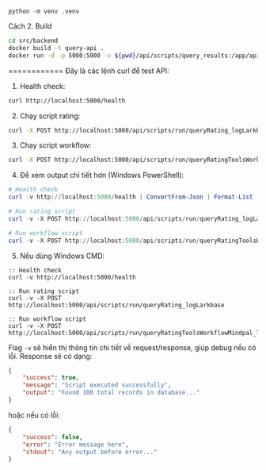 `python -m venv .venv`

Cách 2. Build 
```bash
cd src/backend
docker build -t query-api .
docker run -d -p 5000:5000 -v ${pwd}/api/scripts/query_results:/app/api/scripts/query_results query-api
```


============
Đây là các lệnh curl để test API:

1. Health check:
````bash
curl http://localhost:5000/health
````

2. Chạy script rating:
````bash
curl -X POST http://localhost:5000/api/scripts/run/queryRating_logLarkbase
````

3. Chạy script workflow:
````bash
curl -X POST http://localhost:5000/api/scripts/run/queryRatingToolsWorkflowMindpal_logLarkbase
````

4. Để xem output chi tiết hơn (Windows PowerShell):
````powershell
# Health check
curl -v http://localhost:5000/health | ConvertFrom-Json | Format-List

# Run rating script
curl -v -X POST http://localhost:5000/api/scripts/run/queryRating_logLarkbase | ConvertFrom-Json | Format-List

# Run workflow script
curl -v -X POST http://localhost:5000/api/scripts/run/queryRatingToolsWorkflowMindpal_logLarkbase | ConvertFrom-Json | Format-List
````

5. Nếu dùng Windows CMD:
````batch
:: Health check
curl -v http://localhost:5000/health

:: Run rating script
curl -v -X POST http://localhost:5000/api/scripts/run/queryRating_logLarkbase

:: Run workflow script
curl -v -X POST http://localhost:5000/api/scripts/run/queryRatingToolsWorkflowMindpal_logLarkbase
````

Flag `-v` sẽ hiển thị thông tin chi tiết về request/response, giúp debug nếu có lỗi. Response sẽ có dạng:
```json
{
    "success": true,
    "message": "Script executed successfully",
    "output": "Found 100 total records in database..."
}
```

hoặc nếu có lỗi:
```json
{
    "success": false,
    "error": "Error message here",
    "stdout": "Any output before error..."
}
```
